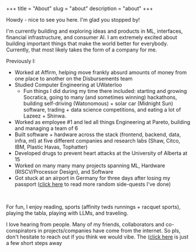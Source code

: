 +++
title = "About"
slug = "about"
description = "about"
+++

Howdy - nice to see you here. I'm glad you stopped by!

I'm currently building and exploring ideas and products in ML, interfaces, financial infrastructure, and consumer AI. I am extremely excited about building important things that make the world better for everybody. Currently, that most likely takes the form of a company for me. 

Previously I:

- Worked at Affirm, helping move frankly absurd amounts of money from one place to another on the Disbursements team
- Studied Computer Engineering at UWaterloo
    - Fun things I did during my time there included: starting and growing Socratica, going to many (and sometimes winning) hackathons, building self-driving (Watonomous) + solar car (Midnight Sun) software, trading + data science competitions, and eating a lot of Lazeez + Shinwa. 
- Worked as employee #1 and led all things Engineering at Pareto, building and managing a team of 6
- Built software + hardware across the stack (frontend, backend, data, infra, ml) at five different companies and research labs (Shaw, Citco, IBM, Plastic Havas, Tophatter)
- Developed drugs to prevent heart attacks at the University of Alberta at 15
- Worked on many many many projects spanning ML, Hardware (RISCV/Processor Design), and Software
- Got stuck at an airport in Germany for three days after losing my passport ([click here](https://www.asharma.me/posts/random) to read more random side-quests I've done)

&nbsp;

For fun, I enjoy reading, sports (affinity twds runnings + racquet sports), playing the tabla, playing with LLMs, and traveling. 

I love hearing from people. Many of my friends, collaborators and co-conspirators in projects/companies have come from the internet. So pls, don't hesitate to reach out if you think we would vibe. The ([click here](https://www.asharma.me/contact/) is just a few short steps away

&nbsp;
